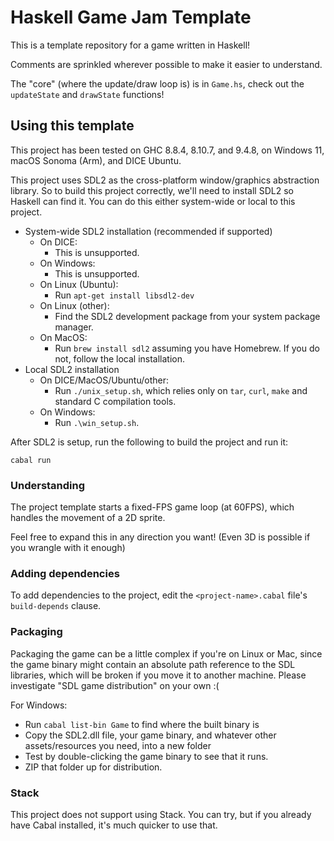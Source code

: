 # Haskell Game Jam Template

This is a template repository for a game written in Haskell!

Comments are sprinkled wherever possible to make it easier to understand.

The "core" (where the update/draw loop is) is in `Game.hs`, check out the `updateState` and `drawState` functions!

## Using this template

This project has been tested on GHC 8.8.4, 8.10.7, and 9.4.8, on Windows 11, macOS Sonoma (Arm), and DICE Ubuntu.

This project uses SDL2 as the cross-platform window/graphics abstraction library.
So to build this project correctly, we'll need to install SDL2 so Haskell can find it.
You can do this either system-wide or local to this project.

- System-wide SDL2 installation (recommended if supported)
  - On DICE:
    - This is unsupported.
  - On Windows:
    - This is unsupported.
  - On Linux (Ubuntu):
    - Run `apt-get install libsdl2-dev`
  - On Linux (other):
    - Find the SDL2 development package from your system package manager.
  - On MacOS:
    - Run `brew install sdl2` assuming you have Homebrew. If you do not, follow the local installation.
- Local SDL2 installation
  - On DICE/MacOS/Ubuntu/other:
    - Run `./unix_setup.sh`, which relies only on `tar`, `curl`, `make` and standard C compilation tools.
  - On Windows:
    - Run `.\win_setup.sh`.

After SDL2 is setup, run the following to build the project and run it:

```
cabal run
```

### Understanding

The project template starts a fixed-FPS game loop (at 60FPS), which handles the movement of a 2D sprite.

Feel free to expand this in any direction you want! (Even 3D is possible if you wrangle with it enough)

### Adding dependencies

To add dependencies to the project, edit the `<project-name>.cabal` file's `build-depends` clause.

### Packaging

Packaging the game can be a little complex if you're on Linux or Mac, since the game binary might contain an absolute path reference to the SDL libraries, which will be broken if you move it to another machine. Please investigate "SDL game distribution" on your own :(

For Windows:
- Run `cabal list-bin Game` to find where the built binary is
- Copy the SDL2.dll file, your game binary, and whatever other assets/resources you need, into a new folder
- Test by double-clicking the game binary to see that it runs.
- ZIP that folder up for distribution.

### Stack

This project does not support using Stack. You can try, but if you already have Cabal installed, it's much quicker to use that.
